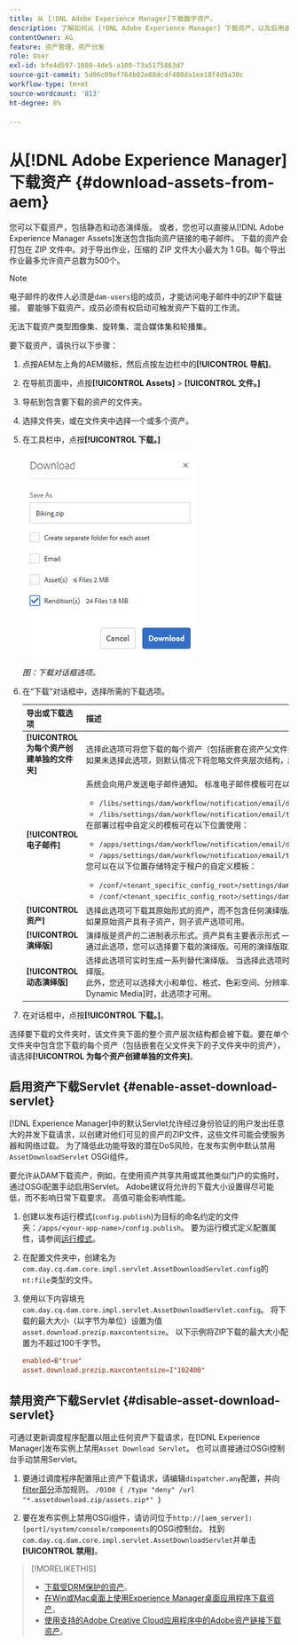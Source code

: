 ```yaml
---
title: 从 [!DNL Adobe Experience Manager]下载数字资产。
description: 了解如何从 [!DNL Adobe Experience Manager] 下载资产，以及启用或禁用下载功能。
contentOwner: AG
feature: 资产管理，资产分发
role: User
exl-id: bfe4d597-1080-4de5-a100-73a5175863d7
source-git-commit: 5d96c09ef764b02e08dcdf480da1ee18f4d9a30c
workflow-type: tm+mt
source-wordcount: '813'
ht-degree: 8%

---
```


# 从[!DNL Adobe Experience Manager]下载资产 {#download-assets-from-aem}

您可以下载资产，包括静态和动态演绎版。 或者，您也可以直接从[!DNL Adobe Experience Manager Assets]发送包含指向资产链接的电子邮件。 下载的资产会打包在 ZIP 文件中。对于导出作业，压缩的 ZIP 文件大小最大为 1 GB。每个导出作业最多允许资产总数为500个。

>[!NOTE]
>
>电子邮件的收件人必须是`dam-users`组的成员，才能访问电子邮件中的ZIP下载链接。 要能够下载资产，成员必须有权启动可触发资产下载的工作流。

无法下载资产类型图像集、旋转集、混合媒体集和轮播集。

要下载资产，请执行以下步骤：

1. 点按AEM左上角的AEM徽标，然后点按左边栏中的&#x200B;**[!UICONTROL 导航]**。
1. 在导航页面中，点按&#x200B;**[!UICONTROL Assets]** > **[!UICONTROL 文件。]**
1. 导航到包含要下载的资产的文件夹。
1. 选择文件夹，或在文件夹中选择一个或多个资产。
1. 在工具栏中，点按&#x200B;**[!UICONTROL 下载。]**

   ![从Experience Manager资产下载资产时可用的选项](/help/assets/assets/asset_download_dialog.png)

   *图：下载对话框选项。*

1. 在“下载”对话框中，选择所需的下载选项。

   | 导出或下载选项 | 描述 |
   |---|---|
   | **[!UICONTROL 为每个资产创建单独的文件夹]** | 选择此选项可将您下载的每个资产（包括嵌套在资产父文件夹下的子文件夹中的资产）包含到本地计算机上的一个文件夹中。 如果未选择此选项，则默认情况下将忽略文件夹层次结构，所有资产都会下载到本地计算机的一个文件夹中。 |
   | **[!UICONTROL 电子邮件]** | 系统会向用户发送电子邮件通知。 标准电子邮件模板可在以下位置使用：<ul><li>`/libs/settings/dam/workflow/notification/email/downloadasset`。</li><li>`/libs/settings/dam/workflow/notification/email/transientworkflowcompleted`。</li></ul> 在部署过程中自定义的模板可在以下位置使用： <ul><li>`/apps/settings/dam/workflow/notification/email/downloadasset`。</li><li>`/apps/settings/dam/workflow/notification/email/transientworkflowcompleted`。</li></ul>您可以在以下位置存储特定于租户的自定义模板：<ul><li>`/conf/<tenant_specific_config_root>/settings/dam/workflow/notification/email/downloadasset`。</li><li>`/conf/<tenant_specific_config_root>/settings/dam/workflow/notification/email/transientworkflowcompleted`。</li></ul> |
   | **[!UICONTROL 资产]** | 选择此选项可下载其原始形式的资产，而不包含任何演绎版。<br>如果原始资产具有子资产，则子资产选项可用。 |
   | **[!UICONTROL 演绎版]** | 演绎版是资产的二进制表示形式。资产具有主要表示形式 — 上传文件的表示形式。 它们可以有任意数量的表示形式。 <br> 通过此选项，您可以选择要下载的演绎版。可用的演绎版取决于您选择的资产。 如果资产具有任何演绎版，则选项将可用。 |
   | **[!UICONTROL 动态演绎版]** | 选择此选项可实时生成一系列替代演绎版。 当选择此选项时，您还可以通过从[图像预设](image-presets.md)列表中进行选择来选择要动态创建的演绎版。 <br>此外，您还可以选择大小和单位、格式、色彩空间、分辨率以及任何可选的图像修饰符（如反转图像）。仅当您启用了[!DNL Dynamic Media]时，此选项才可用。 |

1. 在对话框中，点按&#x200B;**[!UICONTROL 下载。]**。

选择要下载的文件夹时，该文件夹下面的整个资产层次结构都会被下载。要在单个文件夹中包含您下载的每个资产（包括嵌套在父文件夹下的子文件夹中的资产），请选择&#x200B;**[!UICONTROL 为每个资产创建单独的文件夹]**。

## 启用资产下载Servlet {#enable-asset-download-servlet}

[!DNL Experience Manager]中的默认Servlet允许经过身份验证的用户发出任意大的并发下载请求，以创建对他们可见的资产的ZIP文件，这些文件可能会使服务器和网络过载。 为了降低此功能导致的潜在DoS风险，在发布实例中默认禁用`AssetDownloadServlet` OSGi组件。

要允许从DAM下载资产，例如，在使用资产共享共用或其他类似门户的实施时，通过OSGi配置手动启用Servlet。 Adobe建议将允许的下载大小设置得尽可能低，而不影响日常下载要求。 高值可能会影响性能。

1. 创建以发布运行模式(`config.publish`)为目标的命名约定的文件夹：`/apps/<your-app-name>/config.publish`。 要为运行模式定义配置属性，请参阅[运行模式](/help/sites-deploying/configure-runmodes.md#defining-configuration-properties-for-a-run-mode)。
1. 在配置文件夹中，创建名为`com.day.cq.dam.core.impl.servlet.AssetDownloadServlet.config`的`nt:file`类型的文件。
1. 使用以下内容填充`com.day.cq.dam.core.impl.servlet.AssetDownloadServlet.config`。 将下载的最大大小（以字节为单位）设置为值`asset.download.prezip.maxcontentsize`。 以下示例将ZIP下载的最大大小配置为不超过100千字节。

   ```conf
   enabled=B"true"
   asset.download.prezip.maxcontentsize=I"102400"
   ```

## 禁用资产下载Servlet {#disable-asset-download-servlet}

可通过更新调度程序配置以阻止任何资产下载请求，在[!DNL Experience Manager]发布实例上禁用`Asset Download Servlet`。 也可以直接通过OSGi控制台手动禁用Servlet。

1. 要通过调度程序配置阻止资产下载请求，请编辑`dispatcher.any`配置，并向[filter部分](https://experienceleague.adobe.com/docs/experience-manager-dispatcher/using/configuring/dispatcher-configuration.html?lang=en#configuring-access-to-content-filter)添加规则。 `/0100 { /type "deny" /url "*.assetdownload.zip/assets.zip*" }`

1. 要在发布实例上禁用OSGi组件，请访问位于`http://[aem_server]:[port]/system/console/components`的OSGi控制台。 找到`com.day.cq.dam.core.impl.servlet.AssetDownloadServlet`并单击&#x200B;**[!UICONTROL 禁用]**。

>[!MORELIKETHIS]
>
>* [下载受DRM保护的资产](drm.md)。
>* [在Win或Mac桌面上使用Experience Manager桌面应用程序下载资产](https://helpx.adobe.com/cn/experience-manager/desktop-app/aem-desktop-app.html)。
>* [使用支持的Adobe Creative Cloud应用程序中的Adobe资产链接下载资产](https://helpx.adobe.com/cn/enterprise/using/manage-assets-using-adobe-asset-link.html)。

